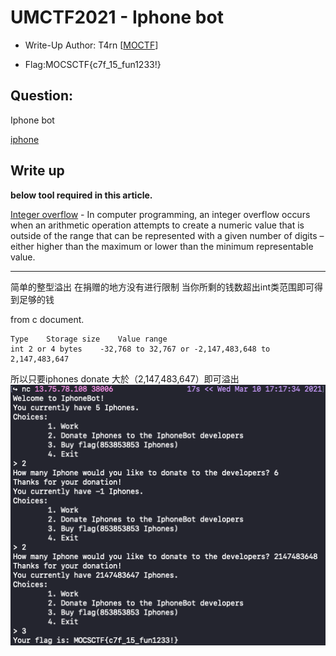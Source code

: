 # UMCTF2021 - Iphone bot

- Write-Up Author: T4rn \[[MOCTF](https://www.facebook.com/MOCSCTF)\]

- Flag:MOCSCTF{c7f_15_fun1233!}

## **Question:**
Iphone bot

[iphone](./bin/iphone)

## Write up
**below tool required in this article.**  

[Integer overflow](https://en.wikipedia.org/wiki/Integer_overflow) - In computer programming, an integer overflow occurs when an arithmetic operation attempts to create a numeric value that is outside of the range that can be represented with a given number of digits – either higher than the maximum or lower than the minimum representable value.

---


简单的整型溢出 在捐赠的地方没有进行限制 当你所剩的钱数超出int类范围即可得到足够的钱

from c document.
```
Type	Storage size	Value range
int	2 or 4 bytes	-32,768 to 32,767 or -2,147,483,648 to 2,147,483,647
```
所以只要iphones donate 大於（2,147,483,647）即可溢出
![img](./2.png)